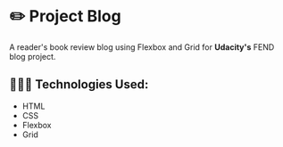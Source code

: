 <!--Level 1 -->
# ✏️ Project Blog
A reader's book review blog using Flexbox and Grid for **Udacity's** FEND blog project.

<!--Level 2-->
## 👩🏾‍💻 Technologies Used:
* HTML
* CSS
* Flexbox
* Grid
